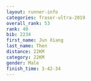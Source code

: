 ```yaml
---
layout: runner-info 
categories: fraser-ultra-2019 
overall_rank: 53
rank: 40
bib: 2234
first_name: Jun Xiang
last_name: Then
distance: 22KM
category: 22KM
gender: Male
finish_time: 3-42-34
---
```

